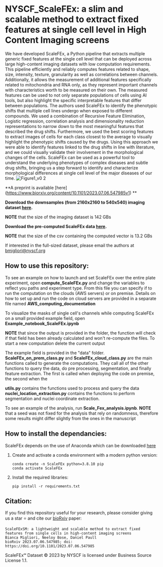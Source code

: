 # NYSCF_ScaleFEx: a slim and scalable method to extract fixed features at single cell level in High Content Imaging screens

We have developed ScaleFEx, a Python pipeline that extracts multiple generic fixed features at the single cell level that can be deployed across large high-content imaging datasets with low computation requirements. 
This pipeline efficiently and reliably computes features related to shape, size, intensity, texture, granularity as well as correlations between channels. Additionally, it allows the measurement of additional features specifically related to mitochondria and RNA only, as they represent important channels with characteristics worth to be measured on their own. The measured features can be used to not only separate populations of cells using AI tools, but also  highlight the specific interpretable features that differ between populations. The authors used ScaleFEx to identify the phenotypic shifts that multiple cell lines undergo when exposed to different compounds. We used a combination of Recursive Feature Elimination, Logistic regression, correlation analysis and dimensionality reduction representations to narrow down to the most meaningful features that described the drug shifts. Furthermore, we used the best scoring features to extract images of cells for each class closest to the average to visually highlight the phenotypic shifts caused by the drugs. Using this approach we were able to identify features linked to the drug shifts in line with literature, and we could visually validate their involvement in the morphological changes of the cells. 
ScaleFEx can be used as a powerful tool to understand the underlying phenotypes of complex diseases and subtle drug shifts, bringing us a step forward to identify and characterize morphological differences at single cell level of the major diseases of our time.
![Figure1_v0 2](https://github.com/NYSCF/NYSCF_ScaleFEx_release/assets/23292813/496f92e7-ac4a-4b5f-a65f-0d2503bc8968)


**A preprint is available [here] (https://www.biorxiv.org/content/10.1101/2023.07.06.547985v1) **

**Download the downsamples (from 2160x2160 to 540x540) imaging dataset [here](https://nyscfopensource.blob.core.windows.net/scalefex/ScaleFEx.zip).**

**NOTE** that the size of the imaging dataset is 142 GBs

**Download the pre-computed ScaleFEx data [here](https://nyscfopensource.blob.core.windows.net/scalefex/ScaleFex_computed_normalized.csv).**

**NOTE** that the size of the csv containing the computed vector is 13.2 GBs

If interested in the full-sized dataset, please email the authors at bmigliori@nyscf.org

## How to use this repository:
To see an example on how to launch and set ScaleFEx over the entire plate experiment, open **compute_ScaleFEx.py** and change the variables to reflect you paths and experiment type.
From this file you can specify if to run the computation on the clouds (AWS servers) or on premise. 
Details on how to set up and run the code on cloud servers are provided in a separate file named **AWS_computing_documentation**

To visualize the masks of single cell's channels while computing ScaleFEx on a small provided example field, open **Example_notebook_ScaleFEx.ipynb**
    
**NOTE** that since the output is provided in the folder, the function will check if that field has been already calculated and won't re-compute the files. To start a new computation delete the current output

The example field is provided in the "data" folder.
**ScaleFEx_on_prem_class.py** and **ScaleFEx_cloud_class.py** are the main functions called to generate the computations. They call all of the other functions to query the data, do pre processing, segmentation, and finally feature extraction. The first is called when deploying the code on premise, the second when the 

**utils.py** contains the functions used to process and query the data
**nuclei_location_extraction.py** contains the functions to perform segmentation and nuclei coordinate extraction. 

To see an example of the analysis, run **Scale_Fex_analysis.ipynb**. 
**NOTE** that a seed was not fixed for the analysis that rely on randomness, therefore some results might differ slightly from the ones in the manuscript

## How to install the dependancies:
ScaleFEx depends on the use of Anaconda which can be downloaded [here](https://www.anaconda.com/products/distribution)
1. Create and activate a conda environment with a modern python version:
	```
	conda create -n ScaleFEx python=3.8.10 pip
	conda activate ScaleFEx
	```
2. Install the required libraries:
	```
	pip install -r requirements.txt
	```
## Citation:
If you find this repository useful for your research, please consider giving us a star ⭐ and cite our [bioRxiv](https://www.biorxiv.org/content/10.1101/2023.07.06.547985v1) paper:

	
 	ScaleFExSM: a lightweight and scalable method to extract fixed features from single cells in high-content imaging screens
	Bianca Migliori, Neeloy Bose, Daniel Paull
	bioRxiv 2023.07.06.547985; doi: https://doi.org/10.1101/2023.07.06.547985
	




ScaleFEx℠ Dataset © 2023 by NYSCF is licensed under Business Source License 1.1.
